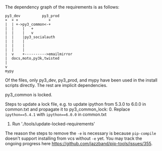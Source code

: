 The dependency graph of the requirements is as follows:

```
py3_dev          py3_prod
+  + +              +
|  | +->py3_common<-+
|  |    |   +
|  |    |   v
|  |    |py3_socialauth
|  |    |
|  |    |
|  |    |
|  v    +---------->emailmirror
|  docs,moto,py3k,twisted
|
v
mypy
```

Of the files, only py3_dev, py3_prod, and mypy have been used in the install
scripts directly. The rest are implicit dependencies.

py3_common is locked.

Steps to update a lock file, e.g. to update ipython from 5.3.0 to 6.0.0 in
common.txt and propagate it to py3_common_lock:
0. Replace `ipython==5.4.1` with `ipython==6.0.0` in common.txt
1. Run './tools/update-locked-requirements'

The reason the steps to remove the `-e` is necessary is because `pip-compile`
doesn't support installing from vcs without `-e` yet.
You may track the ongoing progress here https://github.com/jazzband/pip-tools/issues/355.

